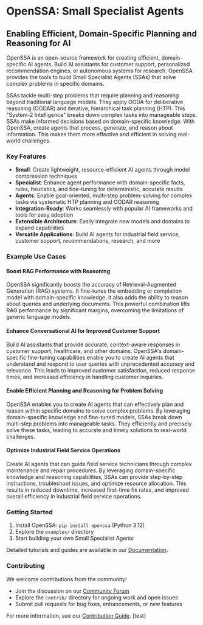 <!-- markdownlint-disable MD013 MD043 -->

# OpenSSA: Small Specialist Agents

## Enabling Efficient, Domain-Specific Planning and Reasoning for AI

OpenSSA is an open-source framework for creating efficient, domain-specific AI agents. Build AI assistants for customer support, personalized recommendation engines, or autonomous systems for research. OpenSSA provides the tools to build Small Specialist Agents (SSAs) that solve complex problems in specific domains.

SSAs tackle multi-step problems that require planning and reasoning beyond traditional language models. They apply OODA for deliberative reasoning (OODAR) and iterative, hierarchical task planning (HTP). This "System-2 Intelligence" breaks down complex tasks into manageable steps. SSAs make informed decisions based on domain-specific knowledge. With OpenSSA, create agents that process, generate, and reason about information. This makes them more effective and efficient in solving real-world challenges.

### Key Features

- **Small**: Create lightweight, resource-efficient AI agents through model compression techniques
- **Specialist**: Enhance agent performance with domain-specific facts, rules, heuristics, and fine-tuning for deterministic, accurate results
- **Agents**: Enable goal-oriented, multi-step problem-solving for complex tasks via systematic HTP planning and OODAR reasoning
- **Integration-Ready**: Works seamlessly with popular AI frameworks and tools for easy adoption
- **Extensible Architecture**: Easily integrate new models and domains to expand capabilities
- **Versatile Applications**: Build AI agents for industrial field service, customer support, recommendations, research, and more

### Example Use Cases

#### Boost RAG Performance with Reasoning

OpenSSA significantly boosts the accuracy of Retrieval-Augmented Generation (RAG) systems. It fine-tunes the embedding or completion model with domain-specific knowledge. It also adds the ability to reason about queries and underlying documents. This powerful combination lifts RAG performance by significant margins, overcoming the limitations of generic language models.

#### Enhance Conversational AI for Improved Customer Support

Build AI assistants that provide accurate, context-aware responses in customer support, healthcare, and other domains. OpenSSA's domain-specific fine-tuning capabilities enable you to create AI agents that understand and respond to user queries with unprecedented accuracy and relevance. This leads to improved customer satisfaction, reduced response times, and increased efficiency in handling customer inquiries.

#### Enable Efficient Planning and Reasoning for Problem Solving

OpenSSA enables you to create AI agents that can effectively plan and reason within specific domains to solve complex problems. By leveraging domain-specific knowledge and fine-tuned models, SSAs break down multi-step problems into manageable tasks. They efficiently and precisely solve these tasks, leading to accurate and timely solutions to real-world challenges.

#### Optimize Industrial Field Service Operations

Create AI agents that can guide field service technicians through complex maintenance and repair procedures. By leveraging domain-specific knowledge and reasoning capabilities, SSAs can provide step-by-step instructions, troubleshoot issues, and optimize resource allocation. This results in reduced downtime, increased first-time fix rates, and improved overall efficiency in industrial field service operations.

### Getting Started

1. Install OpenSSA: `pip install openssa` (Python 3.12)
2. Explore the `examples/` directory
3. Start building your own Small Specialist Agents

Detailed tutorials and guides are available in our [Documentation](https://aitomatic.github.io/openssa).

### Contributing

We welcome contributions from the community!

- Join the discussion on our [Community Forum](https://github.com/aitomatic/openssa/discussions)
- Explore the `contrib/` directory for ongoing work and open issues
- Submit pull requests for bug fixes, enhancements, or new features

For more information, see our [Contribution Guide](CONTRIBUTING.md).
[test]
